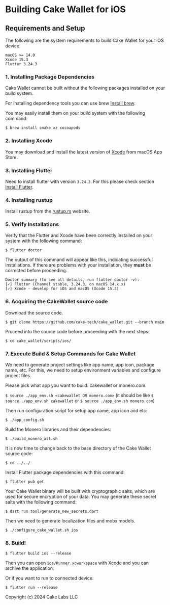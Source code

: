 # Building Cake Wallet for iOS

## Requirements and Setup

The following are the system requirements to build Cake Wallet for your iOS device.

```
macOS >= 14.0 
Xcode 15.3
Flutter 3.24.3
```

### 1. Installing Package Dependencies

Cake Wallet cannot be built without the following packages installed on your build system.

For installing dependency tools you can use brew [Install brew](https://brew.sh).

You may easily install them on your build system with the following command:

`$ brew install cmake xz cocoapods`

### 2. Installing Xcode

You may download and install the latest version of [Xcode](https://developer.apple.com/xcode/) from macOS App Store. 

### 3. Installing Flutter

Need to install flutter with version `3.24.3`. For this please check section [Install Flutter](https://docs.flutter.dev/get-started/install/macos/mobile-ios?tab=download).

### 4. Installing rustup

Install rustup from the [rustup.rs](https://rustup.rs/) website.

### 5. Verify Installations

Verify that the Flutter and Xcode have been correctly installed on your system with the following command:

`$ flutter doctor`

The output of this command will appear like this, indicating successful installations. If there are problems with your installation, they **must** be corrected before proceeding.
```
Doctor summary (to see all details, run flutter doctor -v):
[✓] Flutter (Channel stable, 3.24.3, on macOS 14.x.x)
[✓] Xcode - develop for iOS and macOS (Xcode 15.3)
```

### 6. Acquiring the CakeWallet source code

Download the source code.

`$ git clone https://github.com/cake-tech/cake_wallet.git --branch main`

Proceed into the source code before proceeding with the next steps:

`$ cd cake_wallet/scripts/ios/`

### 7. Execute Build & Setup Commands for Cake Wallet

We need to generate project settings like app name, app icon, package name, etc. For this, we need to setup environment variables and configure project files. 

Please pick what app you want to build: cakewallet or monero.com.

`$ source ./app_env.sh <cakewallet OR monero.com>`
(it should be like `$ source ./app_env.sh cakewallet` or `$ source ./app_env.sh monero.com`)

Then run configuration script for setup app name, app icon and etc:

`$ ./app_config.sh`  

Build the Monero libraries and their dependencies:

`$ ./build_monero_all.sh`

It is now time to change back to the base directory of the Cake Wallet source code:

`$ cd ../../`

Install Flutter package dependencies with this command:

`$ flutter pub get`

Your Cake Wallet binary will be built with cryptographic salts, which are used for secure encryption of your data. You may generate these secret salts with the following command:

`$ dart run tool/generate_new_secrets.dart`

Then we need to generate localization files and mobx models.

`$ ./configure_cake_wallet.sh ios`

### 8. Build!

`$ flutter build ios --release`

Then you can open `ios/Runner.xcworkspace` with Xcode and you can archive the application.

Or if you want to run to connected device:

`$ flutter run --release`

Copyright (c) 2024 Cake Labs LLC
